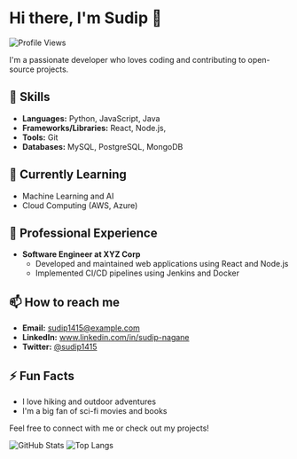 # Hi there, I'm Sudip 👋

![Profile Views](https://komarev.com/ghpvc/?username=sudip1415&color=green)

I'm a passionate developer who loves coding and contributing to open-source projects.

## 🚀 Skills
- **Languages:** Python, JavaScript, Java
- **Frameworks/Libraries:** React, Node.js, 
- **Tools:** Git
- **Databases:** MySQL, PostgreSQL, MongoDB

## 🌱 Currently Learning
- Machine Learning and AI
- Cloud Computing (AWS, Azure)

## 💼 Professional Experience
- **Software Engineer at XYZ Corp**
  - Developed and maintained web applications using React and Node.js
  - Implemented CI/CD pipelines using Jenkins and Docker

## 📫 How to reach me
- **Email:** sudip1415@example.com
- **LinkedIn:** www.linkedin.com/in/sudip-nagane
- **Twitter:** [@sudip1415](https://twitter.com/sudip1415)

## ⚡ Fun Facts
- I love hiking and outdoor adventures
- I'm a big fan of sci-fi movies and books

Feel free to connect with me or check out my projects!

![GitHub Stats](https://github-readme-stats.vercel.app/api?username=sudip1415&show_icons=true&theme=radical)
![Top Langs](https://github-readme-stats.vercel.app/api/top-langs/?username=sudip1415&layout=compact&theme=radical)
